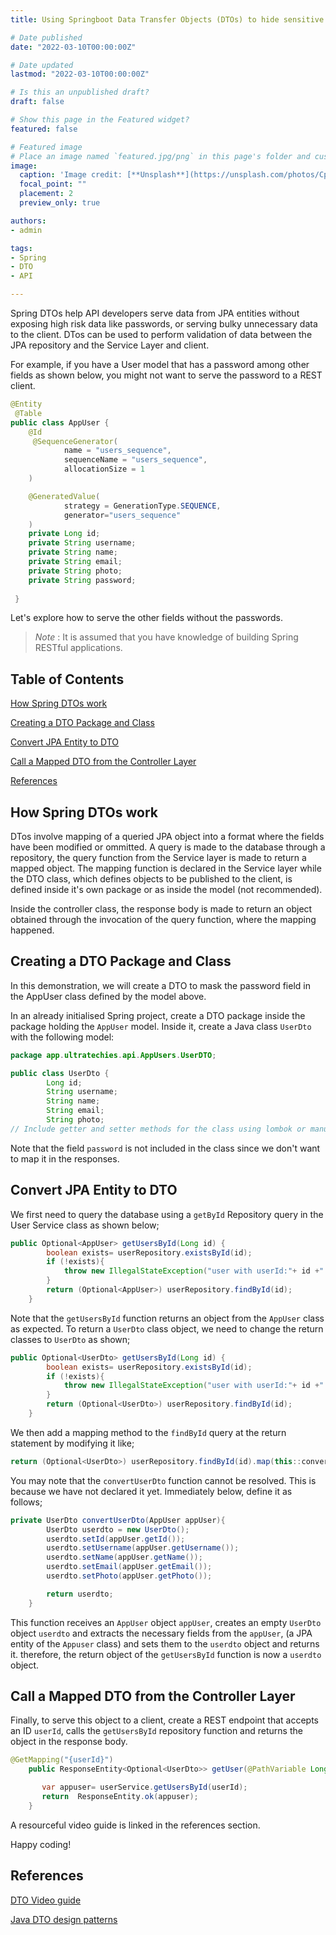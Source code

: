 ```yaml
---
title: Using Springboot Data Transfer Objects (DTOs) to hide sensitive data

# Date published
date: "2022-03-10T00:00:00Z"

# Date updated
lastmod: "2022-03-10T00:00:00Z"

# Is this an unpublished draft?
draft: false

# Show this page in the Featured widget?
featured: false

# Featured image
# Place an image named `featured.jpg/png` in this page's folder and customize its options here.
image:
  caption: 'Image credit: [**Unsplash**](https://unsplash.com/photos/CpkOjOcXdUY)'
  focal_point: ""
  placement: 2
  preview_only: true

authors:
- admin

tags:
- Spring
- DTO
- API

---
```


Spring DTOs help API developers serve data from JPA entities without exposing high risk data like passwords, or serving bulky unnecessary data to the client.
DTos can be used to perform validation of data between the JPA repository and the Service Layer and client.

For example, if you have a User model that has a password among other fields as shown below, you might not want to serve the password to a REST client.

```java
@Entity
 @Table
public class AppUser {
    @Id
     @SequenceGenerator(
            name = "users_sequence",
            sequenceName = "users_sequence",
            allocationSize = 1
    )

    @GeneratedValue(
            strategy = GenerationType.SEQUENCE,
            generator="users_sequence"
    )
    private Long id;
    private String username;
    private String name;
    private String email;
    private String photo;
    private String password;
    
 }
```

Let's explore how to serve the other fields without the passwords.

> *Note* : It is assumed that you have knowledge of building Spring RESTful applications.


## Table of Contents

[How Spring DTOs work](#how-spring-dtos-work)

[Creating a DTO Package and Class](#creating-a-dto-package-and-class)

[Convert JPA Entity to DTO](#convert-jpa-entity-to-dto)

[Call a Mapped DTO from the Controller Layer](#call-a-mapped-dto-from-the-controller-layer)

[References](#references)


## How Spring DTOs work

DTos involve mapping of a queried JPA object into a format where the fields have been modified or ommitted. A query is made to the database through a repository, the query function from the Service layer is made to return a mapped object. The mapping function is declared in the Service layer while the DTO class, which defines objects to be published to the client, is defined inside it's own package or as inside the model (not recommended).

Inside the controller class, the response body is made to return an object obtained through the invocation of the query function, where the mapping happened.

## Creating a DTO Package and Class

In this demonstration, we will create a DTO to mask the password field in the AppUser class defined by the model above.

In an already initialised Spring project, create a DTO package inside the package holding the `AppUser` model. Inside it, create a Java class `UserDto` with the following model:

```java
package app.ultratechies.api.AppUsers.UserDTO;

public class UserDto {
        Long id;
        String username;
        String name;
        String email;
        String photo;
// Include getter and setter methods for the class using lombok or manually
```

Note that the field `password` is not included in the class since we don't want to map it in the responses.

## Convert JPA Entity to DTO
We first need to query the database using a `getById` Repository query in the User Service class as shown below;

```java
public Optional<AppUser> getUsersById(Long id) {
        boolean exists= userRepository.existsById(id);
        if (!exists){
            throw new IllegalStateException("user with userId:"+ id +" does not exist!");
        }
        return (Optional<AppUser>) userRepository.findById(id);
    }
```

Note that the `getUsersById` function returns an object from the `AppUser` class as expected.
To return a `UserDto` class object, we need to change the return classes to `UserDto` as shown;

```java
public Optional<UserDto> getUsersById(Long id) {
        boolean exists= userRepository.existsById(id);
        if (!exists){
            throw new IllegalStateException("user with userId:"+ id +" does not exist!");
        }
        return (Optional<UserDto>) userRepository.findById(id);
    }
```
We then add a mapping method to the `findById` query at the return statement by modifying it like;
```java
return (Optional<UserDto>) userRepository.findById(id).map(this::convertUserDto);
```
You may note that the `convertUserDto` function cannot be resolved. This is because we have not declared it yet.
Immediately below, define it as follows;
```java
private UserDto convertUserDto(AppUser appUser){
        UserDto userdto = new UserDto();
        userdto.setId(appUser.getId());
        userdto.setUsername(appUser.getUsername());
        userdto.setName(appUser.getName());
        userdto.setEmail(appUser.getEmail());
        userdto.setPhoto(appUser.getPhoto());

        return userdto;
    }
```
This function receives an `AppUser` object `appUser`, creates an empty `UserDto` object `userdto` and extracts the necessary fields from the `appUser`, (a JPA entity of the `Appuser` class) and sets them to the `userdto` object and returns it. therefore, the return object of the `getUsersById` function is now a `userdto` object.

## Call a Mapped DTO from the Controller Layer

Finally, to serve this object to a client, create a REST endpoint that accepts an ID `userId`, calls the `getUsersById` repository function and returns the object in the response body. 

```java
@GetMapping("{userId}")
    public ResponseEntity<Optional<UserDto>> getUser(@PathVariable Long userId){

       var appuser= userService.getUsersById(userId);
       return  ResponseEntity.ok(appuser);
    }
```

A resourceful video guide is linked in the references section.

Happy coding!

## References

[DTO Video guide](https://www.youtube.com/watch?v=THv-TI1ZNMk&t=993s)

[Java DTO design patterns](https://java-design-patterns.com/patterns/data-transfer-object/)

